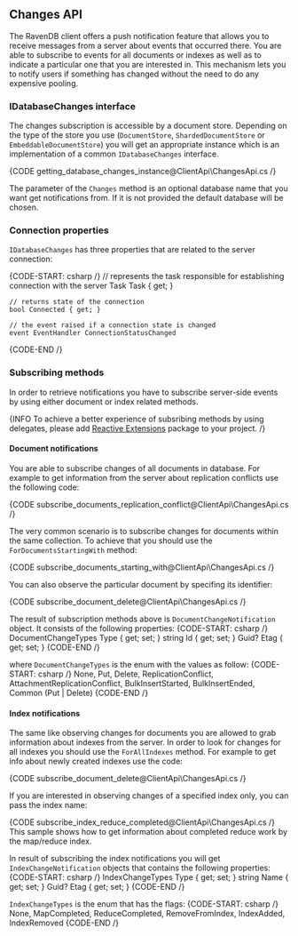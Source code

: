﻿
## Changes API

The RavenDB client offers a push notification feature that allows you to receive messages from a server about events that occurred there.
You are able to subscribe to events for all documents or indexes as well as to indicate a particular one that you are interested in. 
This mechanism lets you to notify users if something has changed without the need to do any expensive pooling. 

### IDatabaseChanges interface

The changes subscription is accessible by a document store. Depending on the type of the store you use (`DocumentStore`, `ShardedDocumentStore` or `EmbeddableDocumentStore`) you will get an appropriate instance
which is an implementation of a common `IDatabaseChanges` interface.

{CODE getting_database_changes_instance@ClientApi\ChangesApi.cs /}

The parameter of the `Changes` method is an optional database name that you want get notifications from. If it is not provided the default database will be chosen.

### Connection properties

`IDatabaseChanges` has three properties that are related to the server connection:

{CODE-START: csharp /}
// represents the task responsible for establishing connection with the server
	Task Task { get; }

	// returns state of the connection
	bool Connected { get; }

	// the event raised if a connection state is changed
	event EventHandler ConnectionStatusChanged
{CODE-END /}

### Subscribing methods

In order to retrieve notifications you have to subscribe server-side events by using either document or index related methods.

{INFO To achieve a better experience of subsribing methods by using delegates, please add [Reactive Extensions](http://nuget.org/packages/Rx-Main) package to your project. /}

#### Document notifications

You are able to subscribe changes of all documents in database. For example to get information from the server about replication conflicts use the following code:

{CODE subscribe_documents_replication_conflict@ClientApi\ChangesApi.cs /}


The very common scenario is to subscribe changes for documents within the same collection. To achieve that you should use the `ForDocumentsStartingWith` method:

{CODE subscribe_documents_starting_with@ClientApi\ChangesApi.cs /}

You can also observe the particular document by specifing its identifier:

{CODE subscribe_document_delete@ClientApi\ChangesApi.cs /}

The result of subscription methods above is `DocumentChangeNotification` object. It consists of the following properties:
{CODE-START: csharp /}
DocumentChangeTypes Type { get; set; }
string Id { get; set; }
Guid? Etag { get; set; }
{CODE-END /}

where `DocumentChangeTypes` is the enum with the values as follow:
{CODE-START: csharp /}
None,
Put,
Delete,
ReplicationConflict,
AttachmentReplicationConflict,
BulkInsertStarted,
BulkInsertEnded,
Common (Put | Delete)
{CODE-END /}

#### Index notifications

The same like observing changes for documents you are allowed to grab information about indexes from the server. In order to look for changes for all indexes
you should use the `ForAllIndexes` method. For example to get info about newly created indexes use the code:

{CODE subscribe_document_delete@ClientApi\ChangesApi.cs /}


If you are interested in observing changes of a specified index only, you can pass the index name:

{CODE subscribe_index_reduce_completed@ClientApi\ChangesApi.cs /}
This sample shows how to get information about completed reduce work by the map/reduce index.


In result of subscribing the index notifications you will get `IndexChangeNotification` objects that contains the following properties:
{CODE-START: csharp /}
IndexChangeTypes Type { get; set; }
string Name { get; set; }
Guid? Etag { get; set; }
{CODE-END /}

`IndexChangeTypes` is the enum that has the flags:
{CODE-START: csharp /}
None,
MapCompleted,
ReduceCompleted,
RemoveFromIndex,
IndexAdded,
IndexRemoved
{CODE-END /}
